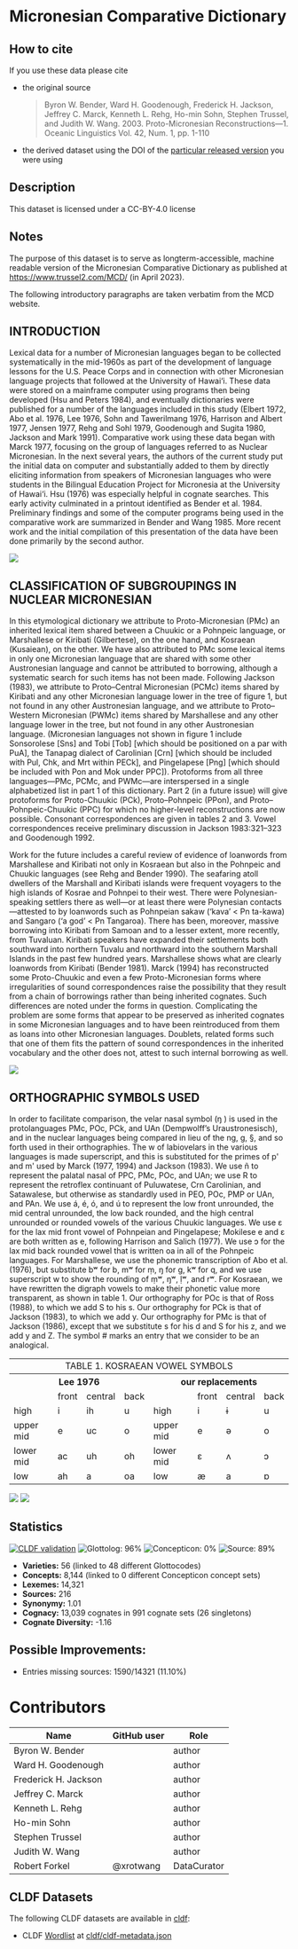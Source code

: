 # Micronesian Comparative Dictionary

## How to cite

If you use these data please cite
- the original source
  > Byron W. Bender, Ward H. Goodenough, Frederick H. Jackson, Jeffrey C. Marck, Kenneth L. Rehg, Ho-min Sohn, Stephen Trussel, and Judith W. Wang. 2003. Proto-Micronesian Reconstructions—1. Oceanic Linguistics Vol. 42, Num. 1, pp. 1-110
- the derived dataset using the DOI of the [particular released version](../../releases/) you were using

## Description


This dataset is licensed under a CC-BY-4.0 license

## Notes

The purpose of this dataset is to serve as longterm-accessible, machine readable version of the
Micronesian Comparative Dictionary as published at https://www.trussel2.com/MCD/ (in April 2023).

The following introductory paragraphs are taken verbatim from the MCD website.


## INTRODUCTION

Lexical data for a number of Micronesian languages began to be collected systematically in the 
mid-1960s as part of the development of language lessons for the U.S. Peace Corps and in connection
with other Micronesian language projects that followed at the University of Hawai‘i. These data were 
stored on a mainframe computer using programs then being developed (Hsu and Peters 1984), and eventually 
dictionaries were published for a number of the languages included in this study (Elbert 1972, 
Abo et al. 1976, Lee 1976, Sohn and Tawerilmang 1976, Harrison and Albert 1977, Jensen 1977, 
Rehg and Sohl 1979, Goodenough and Sugita 1980, Jackson and Mark 1991). Comparative work using these 
data began with Marck 1977, focusing on the group of languages referred to as Nuclear Micronesian. 
In the next several years, the authors of the current study put the initial data on computer and 
substantially added to them by directly eliciting information from speakers of Micronesian languages 
who were students in the Bilingual Education Project for Micronesia at the University of Hawai‘i. 
Hsu (1976) was especially helpful in cognate searches. This early activity culminated in a printout 
identified as Bender et al. 1984. Preliminary findings and some of the computer programs being used 
in the comparative work are summarized in Bender and Wang 1985. More recent work and the initial 
compilation of this presentation of the data have been done primarily by the second author.

![](map.png)


## CLASSIFICATION OF SUBGROUPINGS IN NUCLEAR MICRONESIAN

In this etymological dictionary we attribute to Proto-Micronesian (PMc) an inherited lexical item shared between a Chuukic or a Pohnpeic language, or Marshallese or Kiribati (Gilbertese), on the one hand, and Kosraean (Kusaiean), on the other. We have also attributed to PMc some lexical items in only one Micronesian language that are shared with some other Austronesian language and cannot be attributed to borrowing, although a systematic search for such items has not been made. Following Jackson (1983), we attribute to Proto–Central Micronesian (PCMc) items shared by Kiribati and any other Micronesian language lower in the tree of figure 1, but not found in any other Austronesian language, and we attribute to Proto–Western Micronesian (PWMc) items shared by Marshallese and any other language lower in the tree, but not found in any other Austronesian language. (Micronesian languages not shown in figure 1 include Sonsorolese [Sns] and Tobi [Tob] [which should be positioned on a par with PuA], the Tanapag dialect of Carolinian [Crn] [which should be included with Pul, Chk, and Mrt within PECk], and Pingelapese [Png] [which should be included with Pon and Mok under PPC]). Protoforms from all three languages—PMc, PCMc, and PWMc—are interspersed in a single alphabetized list in part 1 of this dictionary. Part 2 (in a future issue) will give protoforms for Proto-Chuukic (PCk), Proto–Pohnpeic (PPon), and Proto–Pohnpeic-Chuukic (PPC) for which no higher-level reconstructions are now possible. Consonant correspondences are given in tables 2 and 3. Vowel correspondences receive preliminary discussion in Jackson 1983:321–323 and Goodenough 1992.

Work for the future includes a careful review of evidence of loanwords from Marshallese and Kiribati not only in Kosraean but also in the Pohnpeic and Chuukic languages (see Rehg and Bender 1990). The seafaring atoll dwellers of the Marshall and Kiribati islands were frequent voyagers to the high islands of Kosrae and Pohnpei to their west. There were Polynesian-speaking settlers there as well—or at least there were Polynesian contacts—attested to by loanwords such as Pohnpeian sakaw (‘kava’ < Pn ta-kawa) and Sangaro (‘a god’ < Pn Tangaroa). There has been, moreover, massive borrowing into Kiribati from Samoan and to a lesser extent, more recently, from Tuvaluan. Kiribati speakers have expanded their settlements both southward into northern Tuvalu and northward into the southern Marshall Islands in the past few hundred years. Marshallese shows what are clearly loanwords from Kiribati (Bender 1981). Marck (1994) has reconstructed some Proto-Chuukic and even a few Proto-Micronesian forms where irregularities of sound correspondences raise the possibility that they result from a chain of borrowings rather than being inherited cognates. Such differences are noted under the forms in question. Complicating the problem are some forms that appear to be preserved as inherited cognates in some Micronesian languages and to have been reintroduced from them as loans into other Micronesian languages. Doublets, related forms such that one of them fits the pattern of sound correspondences in the inherited vocabulary and the other does not, attest to such internal borrowing as well. 

![](tree.jpg)


## ORTHOGRAPHIC SYMBOLS USED

In order to facilitate comparison, the velar nasal symbol (ŋ ) is used in the protolanguages PMc, POc, PCk, and UAn (Dempwolff’s Uraustronesisch), and in the nuclear languages being compared in lieu of the ng, g, §, and so forth used in their orthographies. The w of labiovelars in the various languages is made superscript, and this is substituted for the primes of p' and m' used by Marck (1977, 1994) and Jackson (1983). We use ñ to represent the palatal nasal of PPC, PMc, POc, and UAn; we use R to represent the retroflex continuant of Puluwatese, Crn Carolinian, and Satawalese, but otherwise as standardly used in PEO, POc, PMP or UAn, and PAn. We use á, é, ó, and ú to represent the low front unrounded, the mid central unrounded, the low back rounded, and the high central unrounded or rounded vowels of the various Chuukic languages. We use ε for the lax mid front vowel of Pohnpeian and Pingelapese; Mokilese e and ε are both written as e, following Harrison and Salich (1977). We use ɔ for the lax mid back rounded vowel that is written oa in all of the Pohnpeic languages. For Marshallese, we use the phonemic transcription of Abo et al. (1976), but substitute bʷ for b, mʷ for ṃ, ŋ for g, kʷ for q, and we use superscript w to show the rounding of ṃʷ, ŋʷ, ḷʷ, and rʷ. For Kosraean, we have rewritten the digraph vowels to make their phonetic value more transparent, as shown in table 1. Our orthography for POc is that of Ross (1988), to which we add S to his s. Our orthography for PCk is that of Jackson (1983), to which we add y. Our orthography for PMc is that of Jackson (1986), except that we substitute s for his d and S for his z, and we add y and Z. The symbol # marks an entry that we consider to be an analogical.

<table>
<tbody>
    <tr><td colspan="8" align="center">TABLE 1.	KOSRAEAN VOWEL SYMBOLS</td></tr>
    <tr>
        <th colspan="4">Lee 1976</th>
        <th colspan="4">our replacements</th></tr>
    <tr>
        <td>&nbsp;</td><td align="center">front</td><td align="center">central</td><td align="center">back</td>
        <td>&nbsp;</td><td align="center">front</td><td align="center">central</td><td align="center">back</td></tr>
    <tr>
        <td>high</td><td>i</td><td>ih</td><td>u</td>
        <td>high</td><td>i</td><td>ɨ</td><td>u</td></tr>
    <tr>
        <td>upper mid</td><td>e</td><td>uc</td><td>o</td>
        <td>upper mid</td><td>e</td><td>ə</td><td>o</td></tr>
    <tr>
        <td>lower mid</td><td>ac</td><td>uh</td><td>oh</td>
        <td>lower mid</td><td>ε</td><td>ʌ</td><td>ɔ</td></tr>
    <tr>
        <td>low</td><td>ah</td><td>a</td><td>oa</td>
        <td>low</td><td>æ</td><td>a</td><td>ɒ</td></tr>
</tbody>
</table>

![](consonant_correspondences.jpg)
![](consonant_correspondences_2.jpg)


## Statistics


[![CLDF validation](https://github.com/lexibank/mcd/workflows/CLDF-validation/badge.svg)](https://github.com/lexibank/mcd/actions?query=workflow%3ACLDF-validation)
![Glottolog: 96%](https://img.shields.io/badge/Glottolog-96%25-green.svg "Glottolog: 96%")
![Concepticon: 0%](https://img.shields.io/badge/Concepticon-0%25-red.svg "Concepticon: 0%")
![Source: 89%](https://img.shields.io/badge/Source-89%25-yellowgreen.svg "Source: 89%")

- **Varieties:** 56 (linked to 48 different Glottocodes)
- **Concepts:** 8,144 (linked to 0 different Concepticon concept sets)
- **Lexemes:** 14,321
- **Sources:** 216
- **Synonymy:** 1.01
- **Cognacy:** 13,039 cognates in 991 cognate sets (26 singletons)
- **Cognate Diversity:** -1.16

## Possible Improvements:



- Entries missing sources: 1590/14321 (11.10%)

# Contributors

Name | GitHub user | Role
--- | --- | ---
Byron W. Bender | | author
Ward H. Goodenough | | author
Frederick H. Jackson | | author
Jeffrey C. Marck | | author
Kenneth L. Rehg | | author
Ho-min Sohn | | author
Stephen Trussel | | author
Judith W. Wang | | author
Robert Forkel | @xrotwang | DataCurator





## CLDF Datasets

The following CLDF datasets are available in [cldf](cldf):

- CLDF [Wordlist](https://github.com/cldf/cldf/tree/master/modules/Wordlist) at [cldf/cldf-metadata.json](cldf/cldf-metadata.json)